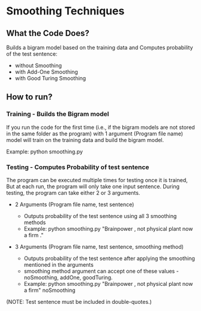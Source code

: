 # Smoothing Techniques

## What the Code Does?
Builds a bigram model based on the training data and Computes probability of the test sentence:
* without Smoothing
* with Add-One Smoothing
* with Good Turing Smoothing

## How to run?
### Training - Builds the Bigram model
If you run the code for the first time (i.e., if the bigram models are not stored in the same folder as the program) with 1 argument (Program file name) model will train on the training data and build the bigram model.

Example: python smoothing.py

### Testing - Computes Probability of test sentence
The program can be executed multiple times for testing once it is trained, But at each run, the program will only take one input sentence. During testing, the program can take either 2 or 3 arguments.

* 2 Arguments (Program file name, test sentence)
  * Outputs probability of the test sentence using all 3 smoothing methods
  * Example: python smoothing.py "Brainpower , not physical plant now a firm ."  

* 3 Arguments (Program file name, test sentence, smoothing method)
  * Outputs probability of the test sentence after applying the smoothing mentioned in the arguments
  * smoothing method argument can accept one of these values - noSmoothing, addOne, goodTuring.
  * Example: python smoothing.py "Brainpower , not physical plant now a firm" noSmoothing

(NOTE: Test sentence must be included in double-quotes.)
